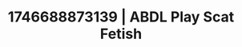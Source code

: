 ---
categories:
- AI-generated
- Fantasy kink
- Latex & lace
- Intimate rituals
- Cyberpunk intimacy
- ASMR
- After dark play
- Cosplay
image: /assets/images/1746688873139.jpg
layout: post
seo:
  description: Featured content with exclusive Scat Fetish, ABDL Play. HD images available.
  keywords: Scat Fetish, ABDL Play
  og_image: /assets/images/1746688873139.jpg
  schema_type: VisualArtwork
tags:
- ABDL Play
- Scat Fetish
- '#1746688873139'
title: 1746688873139 | ABDL Play Scat Fetish
---